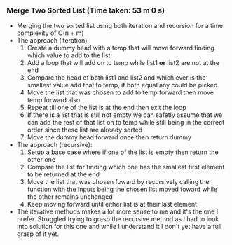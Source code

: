 ### Merge Two Sorted List (Time taken: 53 m 0 s)
- Merging the two sorted list using both iteration and recursion for a time complexity of O(n + m)
- The approach (iteration):
  1. Create a dummy head with a temp that will move forward finding which value to add to the list
  2. Add a loop that will add on to temp while list1 **or** list2 are not at the end
  3. Compare the head of both list1 and list2 and which ever is the smallest value add that to temp, if both equal any could be picked
  3. Move the list that was chosen to add to temp forward then move temp forward also
  4. Repeat till one of the list is at the end then exit the loop
  5. If there is a list that is still not empty we can safetly assume that we can add the rest of that list on to temp while still being in the correct order since these list are already sorted
  6. Move the dummy head forward once then return dummy
- The approach (recursive):
  1. Setup a base case where if one of the list is empty then return the other one
  2. Compare the list for finding which one has the smallest first element to be returned at the end
  3. Move the list that was chosen foward by recursively calling the function with the inputs being the chosen list moved foward while the other remains unchanged
  4. Keep moving forward until either list is at their last element
- The iterative methods makes a lot more sense to me and it's the one I prefer. Struggled trying to grasp the recursive method as I had to look into solution for this one and while I understand it I don't yet have a full grasp of it yet.
